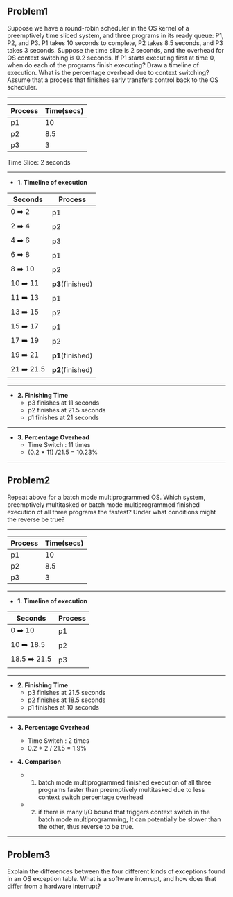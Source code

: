 Problem1
--------
Suppose we have a round-robin scheduler in the OS kernel of a preemptively time sliced system, and three programs in its ready queue: P1, P2, and P3. P1 takes 10 seconds to complete, P2 takes 8.5 seconds, and P3 takes 3 seconds. Suppose the time slice is 2 seconds, and the overhead for OS context switching is 0.2 seconds. If P1 starts executing first at time 0, when do each of the programs finish executing? Draw a timeline of execution. What is the percentage overhead due to context switching? Assume that a process that finishes early transfers control back to the OS scheduler.


***************************

|Process|Time(secs)|
|-------|----------|
|p1|10|
|p2|8.5|
|p3|3| 
Time Slice: 2 seconds

***************************
* **1. Timeline of execution**

|Seconds|Process|
|-------|-------|
|0 :arrow_right: 2|p1|
|2 :arrow_right: 4|p2|
|4 :arrow_right: 6|p3|
|6 :arrow_right: 8|p1|
|8 :arrow_right: 10|p2|
|10 :arrow_right: 11|**p3**(finished)|
|11 :arrow_right: 13|p1|
|13 :arrow_right: 15|p2|
|15 :arrow_right: 17|p1|
|17 :arrow_right: 19|p2|
|19 :arrow_right: 21|**p1**(finished)|
|21 :arrow_right: 21.5|**p2**(finished)|

***************************
* **2. Finishing Time**
  * p3 finishes at 11 seconds
  * p2 finishes at 21.5 seconds
  * p1 finishes at 21 seconds

***************************
* **3. Percentage Overhead**
  - Time Switch : 11 times
  - (0.2 * 11) /21.5 = 10.23% 

***************************

Problem2
---------

Repeat above for a batch mode multiprogrammed OS. Which system, preemptively multitasked or batch mode multiprogrammed finished execution of all three programs the fastest? Under what conditions might the reverse be true?

******************************************************



|Process|Time(secs)|
|-------|----------|
|p1|10|
|p2|8.5|
|p3|3| 

***************************
* **1. Timeline of execution**

|Seconds|Process|
|-------|-------|
|0 :arrow_right: 10|p1|
|10 :arrow_right: 18.5|p2|
|18.5 :arrow_right: 21.5|p3|

********************************
* **2. Finishing Time**
  * p3 finishes at 21.5 seconds
  * p2 finishes at 18.5 seconds
  * p1 finishes at 10 seconds
  

****************************

* **3. Percentage Overhead**
  - Time Switch : 2 times
  - 0.2 * 2 / 21.5 = 1.9%
  

* **4. Comparison**
  -  1. batch mode multiprogrammed finished execution of all three programs faster than preemptively multitasked due to less context switch percentage overhead
  -  2. if there is many I/O bound that triggers context switch in the batch mode multiprogramming, It can potentially be slower than the other, thus reverse to be true.

****************************

Problem3
---------
Explain the differences between the four different kinds of exceptions found in an OS exception table. What is a software interrupt, and how does that differ from a hardware interrupt?
